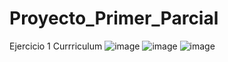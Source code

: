 # Proyecto_Primer_Parcial
 Ejercicio 1 Currriculum
 ![image](https://github.com/LuisMortiz/Proyecto_Primer_Parcial/assets/159592203/318ec5ac-0447-44a6-b174-162d63ac4c3a)
 ![image](https://github.com/LuisMortiz/Proyecto_Primer_Parcial/assets/159592203/7f1fbc89-3f41-45a8-8f17-dc95c2d09a76)
 ![image](https://github.com/LuisMortiz/Proyecto_Primer_Parcial/assets/159592203/f392b791-0bca-434a-8477-9fb29a5ea6f2)



 #
 
